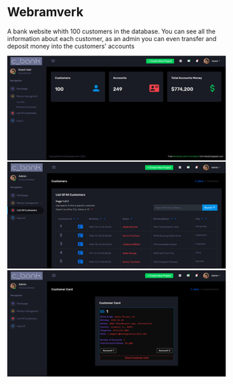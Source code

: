 # Webramverk

A bank website whith 100 customers in the database. You can see all the information about each customer, as an admin you can even transfer and deposit money into the customers' accounts

![](static/assets/images/c_bank_1.jpg)
![](static/assets/images/c_bank_2.PNG)
![](static/assets/images/c_bank_3.PNG)


